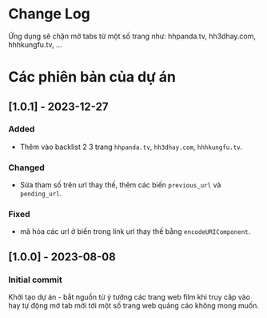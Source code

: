 # Change Log

Ứng dụng sẽ chặn mở tabs từ một số trang như: hhpanda.tv, hh3dhay.com, hhhkungfu.tv, ...

# Các phiên bản của dự án

## [1.0.1] - 2023-12-27

### Added

- Thêm vào backlist 2 3 trang `hhpanda.tv`, `hh3dhay.com`, `hhhkungfu.tv`.

### Changed

- Sửa tham số trên url thay thế, thêm các biến `previous_url` và `pending_url`.

### Fixed

- mã hóa các url ở biến trong link url thay thế bằng `encodeURIComponent`.

## [1.0.0] - 2023-08-08

### Initial commit

Khởi tạo dự án - bắt nguồn từ ý tưởng các trang web film khi truy câp vào hay tự động mở tab mới tới một số trang web quảng cáo không mong muốn.
